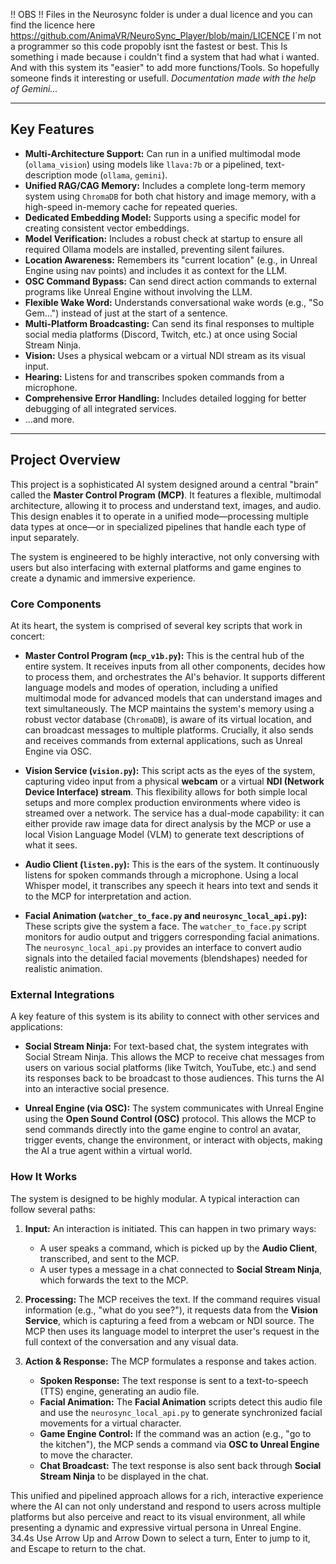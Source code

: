 !! OBS !! Files in the Neurosync folder is under a dual licence and you can find the licence here https://github.com/AnimaVR/NeuroSync_Player/blob/main/LICENCE
I´m not a programmer so this code propobly isnt the fastest or best. This Is something i made because i couldn't find a system that had what i wanted. And with this system its "easier" to add more functions/Tools. So hopefully someone finds it interesting or usefull.
*Documentation made with the help of Gemini...*

---

## Key Features

*   **Multi-Architecture Support:** Can run in a unified multimodal mode (`ollama_vision`) using models like `llava:7b` or a pipelined, text-description mode (`ollama`, `gemini`).
*   **Unified RAG/CAG Memory:** Includes a complete long-term memory system using `ChromaDB` for both chat history and image memory, with a high-speed in-memory cache for repeated queries.
*   **Dedicated Embedding Model:** Supports using a specific model for creating consistent vector embeddings.
*   **Model Verification:** Includes a robust check at startup to ensure all required Ollama models are installed, preventing silent failures.
*   **Location Awareness:** Remembers its "current location" (e.g., in Unreal Engine using nav points) and includes it as context for the LLM.
*   **OSC Command Bypass:** Can send direct action commands to external programs like Unreal Engine without involving the LLM.
*   **Flexible Wake Word:** Understands conversational wake words (e.g., "So Gem...") instead of just at the start of a sentence.
*   **Multi-Platform Broadcasting:** Can send its final responses to multiple social media platforms (Discord, Twitch, etc.) at once using Social Stream Ninja.
*   **Vision:** Uses a physical webcam or a virtual NDI stream as its visual input.
*   **Hearing:** Listens for and transcribes spoken commands from a microphone.
*   **Comprehensive Error Handling:** Includes detailed logging for better debugging of all integrated services.
*   ...and more.

---

## Project Overview

This project is a sophisticated AI system designed around a central "brain" called the **Master Control Program (MCP)**. It features a flexible, multimodal architecture, allowing it to process and understand text, images, and audio. This design enables it to operate in a unified mode—processing multiple data types at once—or in specialized pipelines that handle each type of input separately.

The system is engineered to be highly interactive, not only conversing with users but also interfacing with external platforms and game engines to create a dynamic and immersive experience.

### Core Components

At its heart, the system is comprised of several key scripts that work in concert:

*   **Master Control Program (`mcp_v1b.py`):** This is the central hub of the entire system. It receives inputs from all other components, decides how to process them, and orchestrates the AI's behavior. It supports different language models and modes of operation, including a unified multimodal mode for advanced models that can understand images and text simultaneously. The MCP maintains the system's memory using a robust vector database (`ChromaDB`), is aware of its virtual location, and can broadcast messages to multiple platforms. Crucially, it also sends and receives commands from external applications, such as Unreal Engine via OSC.

*   **Vision Service (`vision.py`):** This script acts as the eyes of the system, capturing video input from a physical **webcam** or a virtual **NDI (Network Device Interface) stream**. This flexibility allows for both simple local setups and more complex production environments where video is streamed over a network. The service has a dual-mode capability: it can either provide raw image data for direct analysis by the MCP or use a local Vision Language Model (VLM) to generate text descriptions of what it sees.

*   **Audio Client (`listen.py`):** This is the ears of the system. It continuously listens for spoken commands through a microphone. Using a local Whisper model, it transcribes any speech it hears into text and sends it to the MCP for interpretation and action.

*   **Facial Animation (`watcher_to_face.py` and `neurosync_local_api.py`):** These scripts give the system a face. The `watcher_to_face.py` script monitors for audio output and triggers corresponding facial animations. The `neurosync_local_api.py` provides an interface to convert audio signals into the detailed facial movements (blendshapes) needed for realistic animation.

### External Integrations

A key feature of this system is its ability to connect with other services and applications:

*   **Social Stream Ninja:** For text-based chat, the system integrates with Social Stream Ninja. This allows the MCP to receive chat messages from users on various social platforms (like Twitch, YouTube, etc.) and send its responses back to be broadcast to those audiences. This turns the AI into an interactive social presence.

*   **Unreal Engine (via OSC):** The system communicates with Unreal Engine using the **Open Sound Control (OSC)** protocol. This allows the MCP to send commands directly into the game engine to control an avatar, trigger events, change the environment, or interact with objects, making the AI a true agent within a virtual world.

### How It Works

The system is designed to be highly modular. A typical interaction can follow several paths:

1.  **Input:** An interaction is initiated. This can happen in two primary ways:
    *   A user speaks a command, which is picked up by the **Audio Client**, transcribed, and sent to the MCP.
    *   A user types a message in a chat connected to **Social Stream Ninja**, which forwards the text to the MCP.

2.  **Processing:** The MCP receives the text. If the command requires visual information (e.g., "what do you see?"), it requests data from the **Vision Service**, which is capturing a feed from a webcam or NDI source. The MCP then uses its language model to interpret the user's request in the full context of the conversation and any visual data.

3.  **Action & Response:** The MCP formulates a response and takes action.
    *   **Spoken Response:** The text response is sent to a text-to-speech (TTS) engine, generating an audio file.
    *   **Facial Animation:** The **Facial Animation** scripts detect this audio file and use the `neurosync_local_api.py` to generate synchronized facial movements for a virtual character.
    *   **Game Engine Control:** If the command was an action (e.g., "go to the kitchen"), the MCP sends a command via **OSC to Unreal Engine** to move the character.
    *   **Chat Broadcast:** The text response is also sent back through **Social Stream Ninja** to be displayed in the chat.

This unified and pipelined approach allows for a rich, interactive experience where the AI can not only understand and respond to users across multiple platforms but also perceive and react to its visual environment, all while presenting a dynamic and expressive virtual persona in Unreal Engine.
34.4s
Use Arrow Up and Arrow Down to select a turn, Enter to jump to it, and Escape to return to the chat.

